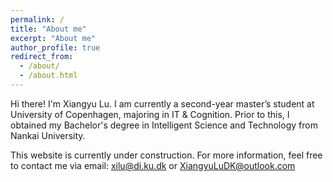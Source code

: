 ```yaml
---
permalink: /
title: "About me"
excerpt: "About me"
author_profile: true
redirect_from: 
  - /about/
  - /about.html
---
```


Hi there! I'm Xiangyu Lu. I am currently a second-year master’s student at University of Copenhagen, majoring in IT & Cognition. Prior to this, I obtained my Bachelor's degree in Intelligent Science and Technology from Nankai University.

This website is currently under construction. For more information, feel free to contact me via email: xilu@di.ku.dk or XiangyuLuDK@outlook.com
